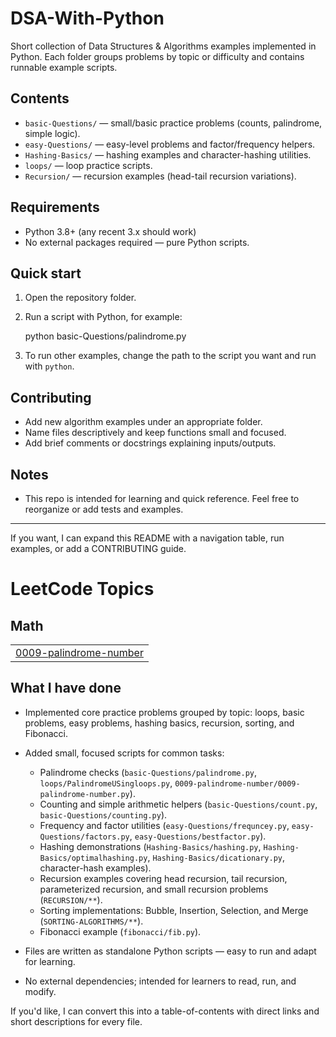 # DSA-With-Python

Short collection of Data Structures & Algorithms examples implemented in Python. Each folder groups problems by topic or difficulty and contains runnable example scripts.

## Contents

- `basic-Questions/` — small/basic practice problems (counts, palindrome, simple logic).
- `easy-Questions/` — easy-level problems and factor/frequency helpers.
- `Hashing-Basics/` — hashing examples and character-hashing utilities.
- `loops/` — loop practice scripts.
- `Recursion/` — recursion examples (head-tail recursion variations).

## Requirements

- Python 3.8+ (any recent 3.x should work)
- No external packages required — pure Python scripts.

## Quick start

1. Open the repository folder.
2. Run a script with Python, for example:

	python basic-Questions/palindrome.py

3. To run other examples, change the path to the script you want and run with `python`.

## Contributing

- Add new algorithm examples under an appropriate folder.
- Name files descriptively and keep functions small and focused.
- Add brief comments or docstrings explaining inputs/outputs.

## Notes

- This repo is intended for learning and quick reference. Feel free to reorganize or add tests and examples.

---
If you want, I can expand this README with a navigation table, run examples, or add a CONTRIBUTING guide.
<!---LeetCode Topics Start-->
# LeetCode Topics
## Math
|  |
| ------- |
| [0009-palindrome-number](https://github.com/aditya-niranjan/DSA-With-Python/tree/master/0009-palindrome-number) |
<!---LeetCode Topics End-->

## What I have done

- Implemented core practice problems grouped by topic: loops, basic problems, easy problems, hashing basics, recursion, sorting, and Fibonacci.
- Added small, focused scripts for common tasks:
	- Palindrome checks (`basic-Questions/palindrome.py`, `loops/PalindromeUSingloops.py`, `0009-palindrome-number/0009-palindrome-number.py`).
	- Counting and simple arithmetic helpers (`basic-Questions/count.py`, `basic-Questions/counting.py`).
	- Frequency and factor utilities (`easy-Questions/frequncey.py`, `easy-Questions/factors.py`, `easy-Questions/bestfactor.py`).
	- Hashing demonstrations (`Hashing-Basics/hashing.py`, `Hashing-Basics/optimalhashing.py`, `Hashing-Basics/dicationary.py`, character-hash examples).
	- Recursion examples covering head recursion, tail recursion, parameterized recursion, and small recursion problems (`RECURSION/**`).
	- Sorting implementations: Bubble, Insertion, Selection, and Merge (`SORTING-ALGORITHMS/**`).
	- Fibonacci example (`fibonacci/fib.py`).

- Files are written as standalone Python scripts — easy to run and adapt for learning.
- No external dependencies; intended for learners to read, run, and modify.

If you'd like, I can convert this into a table-of-contents with direct links and short descriptions for every file.